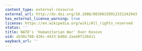 ```yaml
---
content_type: external-resource
external_url: http://dx.doi.org/10.1080/00396339912331342943
has_external_license_warning: true
license: https://en.wikipedia.org/wiki/All_rights_reserved
status: ''
title: NATO's 'Humanitarian War' Over Kosovo
uid: ab30c788-426c-4433-bd8d-2aa49f126411
wayback_url: ''
---
```


